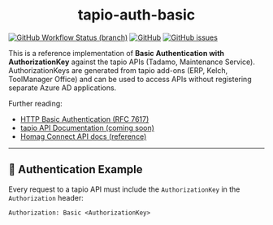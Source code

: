 <div align=center>

<h1>tapio-auth-basic</h1>

</div>

[![GitHub Workflow Status (branch)](https://img.shields.io/github/workflow/status/tapioone/tapio-auth-api/CI/master)](https://github.com/tapioone/tapio-auth-api/actions)
[![GitHub](https://img.shields.io/github/license/tapioone/tapio-auth-api)](https://github.com/tapioone/tapio-auth-api/blob/master/LICENSE)
[![GitHub issues](https://img.shields.io/github/issues/tapioone/tapio-auth-basic)](https://github.com/tapioone/tapio-auth-basic/issues)

This is a reference implementation of **Basic Authentication with AuthorizationKey** against the tapio APIs (Tadamo, Maintenance Service).  
AuthorizationKeys are generated from tapio add-ons (ERP, Kelch, ToolManager Office) and can be used to access APIs without registering separate Azure AD applications.

Further reading:

- [HTTP Basic Authentication (RFC 7617)](https://datatracker.ietf.org/doc/html/rfc7617)  
- [tapio API Documentation (coming soon)](https://developer.tapio.one)  
- [Homag Connect API docs (reference)](https://docs.homag.cloud/en/data-exchange/homag-connect/translate-to-english-connect-api)  

---

## 🔑 Authentication Example

Every request to a tapio API must include the `AuthorizationKey` in the `Authorization` header:

```http
Authorization: Basic <AuthorizationKey>
